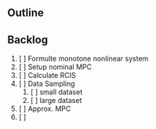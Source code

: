 ## Outline

## Backlog
1. [ ] Formulte monotone nonlinear system
2. [ ] Setup nominal MPC
3. [ ] Calculate RCIS
4. [ ] Data Sampling
   1. [ ] small dataset
   3. [ ] large dataset
5. [ ] Approx. MPC
6. [ ] 
